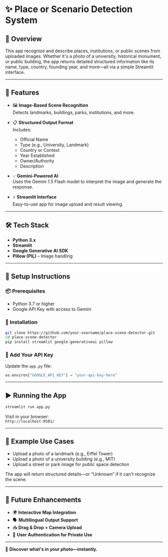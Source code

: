 # ✨ Place or Scenario Detection System

## 📖 Overview

This app recognize and describe places, institutions, or public scenes from uploaded images. Whether it's a photo of a university, historical monument, or public building, the app returns detailed structured information like its name, type, country, founding year, and more—all via a simple Streamlit interface.

---

## 📂 Features

- 🖼️ **Image-Based Scene Recognition**  
  Detects landmarks, buildings, parks, institutions, and more.

- 📋 **Structured Output Format**  
  Includes:
  - Official Name  
  - Type (e.g., University, Landmark)  
  - Country or Context  
  - Year Established  
  - Owner/Authority  
  - Description

- 💡 **Gemini-Powered AI**  
  Uses the Gemini 1.5 Flash model to interpret the image and generate the response.

- ⚡ **Streamlit Interface**  
  Easy-to-use app for image upload and result viewing.

---

## 🛠️ Tech Stack

- **Python 3.x**
- **Streamlit**
- **Google Generative AI SDK**
- **Pillow (PIL)** – Image handling

---

## 🚀 Setup Instructions

### 📦 Prerequisites

- Python 3.7 or higher
- Google API Key with access to Gemini

### 🔧 Installation

```bash
git clone https://github.com/your-username/place-scene-detector.git
cd place-scene-detector
pip install streamlit google-generativeai pillow
```

### 🔑 Add Your API Key

Update the `app.py` file:
```python
os.environ["GOOGLE_API_KEY"] = "your-api-key-here"
```

---

## ▶️ Running the App

```bash
streamlit run app.py
```

Visit in your browser:  
`http://localhost:8501/`

---

## 📸 Example Use Cases

- Upload a photo of a landmark (e.g., Eiffel Tower)
- Upload a photo of a university building (e.g., MIT)
- Upload a street or park image for public space detection

The app will return structured details—or “Unknown” if it can't recognize the scene.

---

## 📌 Future Enhancements

- 🌍 **Interactive Map Integration**
- 🗣️ **Multilingual Output Support**
- 📥 **Drag & Drop + Camera Upload**
- 🔐 **User Authentication for Private Use**

---

🚀 **Discover what's in your photo—instantly.**
